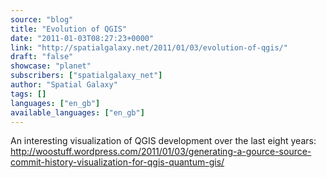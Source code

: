 ```yaml
---
source: "blog"
title: "Evolution of QGIS"
date: "2011-01-03T08:27:23+0000"
link: "http://spatialgalaxy.net/2011/01/03/evolution-of-qgis/"
draft: "false"
showcase: "planet"
subscribers: ["spatialgalaxy_net"]
author: "Spatial Galaxy"
tags: []
languages: ["en_gb"]
available_languages: ["en_gb"]
---
```


An interesting visualization of QGIS development over the last eight years:
http://woostuff.wordpress.com/2011/01/03/generating-a-gource-source-commit-history-visualization-for-qgis-quantum-gis/
